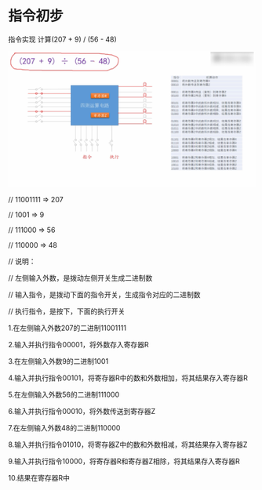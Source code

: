 # 指令初步

指令实现 计算(207 + 9) / (56 - 48)

![image.png](./images/1616318668395-de232599-58bf-4748-8673-ca0acf83509d.png)

// 11001111 => 207

// 1001 => 9

// 111000 => 56

// 110000 => 48



// 说明：

// 左侧输入外数，是拨动左侧开关生成二进制数

// 输入指令，是拨动下面的指令开关，生成指令对应的二进制数

// 执行指令，是按下，下面的执行开关



1.在左侧输入外数207的二进制11001111

2.输入并执行指令00001，将外数存入寄存器R

3.在左侧输入外数9的二进制1001

4.输入并执行指令00101，将寄存器R中的数和外数相加，将其结果存入寄存器R

5.在左侧输入外数56的二进制111000

6.输入并执行指令00010，将外数传送到寄存器Z

7.在左侧输入外数48的二进制110000

8.输入并执行指令01010，将寄存器Z中的数和外数相减，将其结果存入寄存器Z

9.输入并执行指令10000，将寄存器R和寄存器Z相除，将其结果存入寄存器R

10.结果在寄存器R中